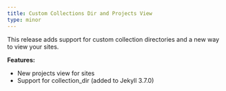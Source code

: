 ```yaml
---
title: Custom Collections Dir and Projects View
type: minor
---
```


This release adds support for custom collection directories and a new way to view your sites.

**Features:**

* New projects view for sites
* Support for collection\_dir (added to Jekyll 3.7.0)